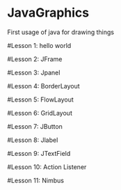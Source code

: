 # JavaGraphics
First usage of java for drawing things

#Lesson 1:
    hello world

#Lesson 2:
    JFrame

#Lesson 3:
    Jpanel

#Lesson 4:
    BorderLayout

#Lesson 5:
    FlowLayout

#Lesson 6:
    GridLayout

#Lesson 7:
    JButton

#Lesson 8:
    Jlabel

#Lesson 9:
    JTextField

#Lesson 10:
    Action Listener

#Lesson 11:
    Nimbus